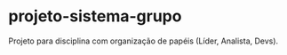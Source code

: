 # projeto-sistema-grupo
 Projeto para disciplina com organização de papéis (Líder, Analista, Devs).
